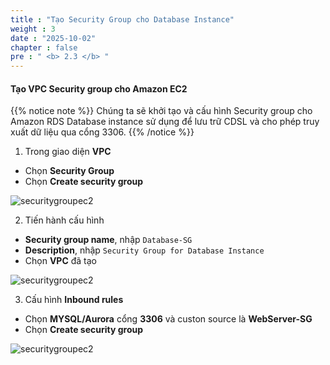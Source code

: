 ```yaml
---
title : "Tạo Security Group cho Database Instance"
weight : 3 
date : "2025-10-02"
chapter : false
pre : " <b> 2.3 </b> "
---
```


#### Tạo VPC Security group cho Amazon EC2

{{% notice note %}}
Chúng ta sẽ khởi tạo và cấu hình Security group cho Amazon RDS Database instance sử dụng để lưu trữ CDSL và cho phép truy xuất dữ liệu qua cổng 3306.
 {{% /notice %}}

1. Trong giao diện **VPC**
+ Chọn **Security Group**
+ Chọn **Create security group**

![securitygroupec2](/images/2.prerequisite/2.2.0.sg.png)

2. Tiến hành cấu hình
+ **Security group name**, nhập `Database-SG`
+ **Description**, nhập `Security Group for Database Instance`
+ Chọn **VPC** đã tạo

![securitygroupec2](/images/2.prerequisite/2.3.1.sg.png)

3. Cấu hình **Inbound rules**
+	Chọn **MYSQL/Aurora** cổng **3306** và custon source là **WebServer-SG**
+	Chọn **Create security group**

![securitygroupec2](/images/2.prerequisite/2.3.2.sg.png)